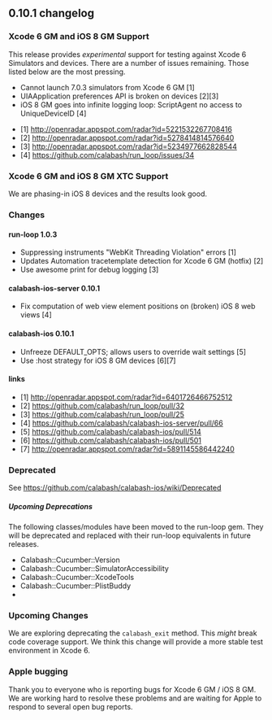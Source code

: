 ## 0.10.1 changelog

### Xcode 6 GM and iOS 8 GM Support

This release provides _experimental_ support for testing against Xcode 6 Simulators and devices.  There are a number of issues remaining.  Those listed below are the most pressing.

* Cannot launch 7.0.3 simulators from Xcode 6 GM [1]
* UIAApplication preferences API is broken on devices [2][3]
* iOS 8 GM goes into infinite logging loop: ScriptAgent no access to UniqueDeviceID  [4]

- [1] http://openradar.appspot.com/radar?id=5221532267708416
- [2] http://openradar.appspot.com/radar?id=5278414814576640
- [3] http://openradar.appspot.com/radar?id=5234977662828544
- [4] https://github.com/calabash/run_loop/issues/34

### Xcode 6 GM and iOS 8 GM XTC Support

We are phasing-in iOS 8 devices and the results look good.

### Changes

#### run-loop 1.0.3

* Suppressing instruments "WebKit Threading Violation" errors [1]
* Updates Automation tracetemplate detection for Xcode 6 GM (hotfix) [2]
* Use awesome print for debug logging [3]

#### calabash-ios-server 0.10.1

* Fix computation of web view element positions on (broken) iOS 8 web views [4]

#### calabash-ios 0.10.1

* Unfreeze DEFAULT_OPTS; allows users to override wait settings [5]
* Use :host strategy for iOS 8 GM devices [6][7]

#### links

- [1] http://openradar.appspot.com/radar?id=6401726466752512
- [2] https://github.com/calabash/run_loop/pull/32
- [3] https://github.com/calabash/run_loop/pull/25
- [4] https://github.com/calabash/calabash-ios-server/pull/66
- [5] https://github.com/calabash/calabash-ios/pull/514
- [6] https://github.com/calabash/calabash-ios/pull/501
- [7] http://openradar.appspot.com/radar?id=5891145586442240

### Deprecated

See https://github.com/calabash/calabash-ios/wiki/Deprecated

##### Upcoming Deprecations

The following classes/modules have been moved to the run-loop gem.  They will be deprecated and replaced with their run-loop equivalents in future releases.

* Calabash::Cucumber::Version
* Calabash::Cucumber::SimulatorAccessibility
* Calabash::Cucumber::XcodeTools
* Calabash::Cucumber::PlistBuddy
* 

### Upcoming Changes

We are exploring deprecating the `calabash_exit` method.  This _might_ break code coverage support.  We think this change will provide a more stable test environment in Xcode 6.

### Apple bugging

Thank you to everyone who is reporting bugs for Xcode 6 GM / iOS 8 GM.  We are working hard to resolve these problems and are waiting for Apple to respond to several open bug reports.
